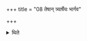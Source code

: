 +++
title = "08 तेषान् त्र्यार्षेयः भार्गव"

+++

<details><summary>थिते</summary>

तेषां त्र्यार्षेयः । भार्गव वैन्य पार्थेति । पृथु वद्वेन वद्भृगुवदिति ८
</details>

